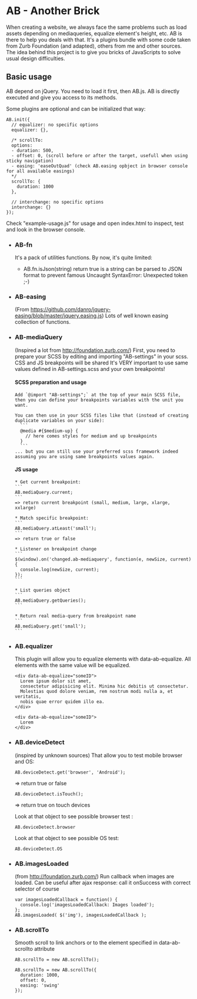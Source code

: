 # AB - Another Brick
When creating a website, we always face the same problems such as load assets depending on mediaqueries, equalize element's height, etc. AB is there to help you deals with that.
It's a plugins bundle with some code taken from Zurb Foundation (and adapted), others from me and other sources.
The idea behind this project is to give you bricks of JavaScripts to solve usual design difficulties.


## Basic usage
AB depend on jQuery. You need to load it first, then AB.js.
AB is directly executed and give you access to its methods.

Some plugins are optional and can be initialized that way:

```
AB.init({
  // equalizer: no specific options
  equalizer: {},

  /* scrollTo:
  options:
  - duration: 500,
  - offset: 0, (scroll before or after the target, usefull when using sticky navigation)
  - easing: 'easeOutQuad' (check AB.easing opbject in browser console for all available easings)
  */
  scrollTo: {
    duration: 1000
  },

  // interchange: no specific options
  interchange: {}
});
```

Check "example-usage.js" for usage and open index.html to inspect, test and look in the browser console.

* ### AB-fn
    It's a pack of utilities functions. By now, it's quite limited:
    * AB.fn.isJson(string)
      return true is a string can be parsed to JSON format to prevent famous Uncaught SyntaxError: Unexpected token ;-)


* ### AB-easing
    (From https://github.com/danro/jquery-easing/blob/master/jquery.easing.js)
    Lots of well known easing collection of functions.


* ### AB-mediaQuery
    (Inspired a lot from http://foundation.zurb.com/)
    First, you need to prepare your SCSS by editing and importing "AB-settings" in your scss. CSS and JS breakpoints will be shared It's VERY important to use same values defined in AB-settings.scss and your own breakpoints!

    #### SCSS preparation and usage
      Add `@import "AB-settings";` at the top of your main SCSS file, then you can define your breakpoints variables with the unit you want.

      You can then use in your SCSS files like that (instead of creating duplicate variables on your side):
        ```
        @media #{$medium-up} {
          // here comes styles for medium and up breakpoints
        }
        ```
      ... but you can still use your preferred scss framework indeed assuming you are using same breakpoints values again.

    #### JS usage
      * Get current breakpoint:
      ```
      AB.mediaQuery.current;
      ```
      => return current breakpoint (small, medium, large, xlarge, xxlarge)

      * Match specific breakpoint:
      ```
      AB.mediaQuery.atLeast('small');
      ```
      => return true or false

      * Listener on breakpoint change
      ```
      $(window).on('changed.ab-mediaquery', function(e, newSize, current) {
        console.log(newSize, current);
      });
      ```

      * List queries object
      ```
      AB.mediaQuery.getQueries();
      ```

      * Return real media-query from breakpoint name
      ```
      AB.mediaQuery.get('small');
      ```


* ### AB.equalizer
    This plugin will allow you to equalize elements with data-ab-equalize. All elements with the same value will be equalized.

    ```
    <div data-ab-equalize="someID">
      Lorem ipsum dolor sit amet,
      consectetur adipisicing elit. Minima hic debitis ut consectetur.
      Molestias quod dolore veniam, rem nostrum modi nulla a, et veritatis,
      nobis quae error quidem illo ea.
    </div>

    <div data-ab-equalize="someID">
      Lorem
    </div>
    ```


* ### AB.deviceDetect
    (inspired by unknown sources)
    That allow you to test mobile browser and OS:
    ```
    AB.deviceDetect.get('browser', 'Android');
    ```
    => return true or false

    ```
    AB.deviceDetect.isTouch();
    ```
    => return true on touch devices

    Look at that object to see possible browser test :
    ```
    AB.deviceDetect.browser
    ```

    Look at that object to see possible OS test:
    ```
    AB.deviceDetect.OS
    ```


* ### AB.imagesLoaded
    (from http://foundation.zurb.com/)
    Run callback when images are loaded.
    Can be useful after ajax response: call it onSuccess with correct selector of course
    ```
    var imagesLoadedCallback = function() {
      console.log('imagesLoadedCallback: Images loaded');
    };
    AB.imagesLoaded( $('img'), imagesLoadedCallback );
    ```

* ### AB.scrollTo
    Smooth scroll to link anchors or to the element specified in data-ab-scrollto attribute
    ```
    AB.scrollTo = new AB.scrollTo();

    AB.scrollTo = new AB.scrollTo({
      duration: 1000,
      offset: 0,
      easing: 'swing'
    });
    ```
